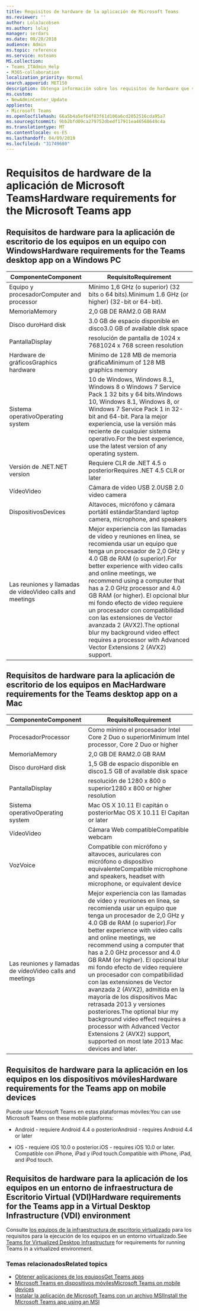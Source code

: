 ```yaml
---
title: Requisitos de hardware de la aplicación de Microsoft Teams
ms.reviewer: ''
author: LolaJacobsen
ms.author: lolaj
manager: serdars
ms.date: 08/28/2018
audience: Admin
ms.topic: reference
ms.service: msteams
MS.collection:
- Teams_ITAdmin_Help
- M365-collaboration
localization_priority: Normal
search.appverid: MET150
description: Obtenga información sobre los requisitos de hardware que se necesitan para instalar y ejecutar Microsoft Teams.
ms.custom:
- NewAdminCenter_Update
appliesto:
- Microsoft Teams
ms.openlocfilehash: 66a5b4a5ef64f83f61d106a6cd2052516cda95a7
ms.sourcegitcommit: 9bb2bfd09ca279752dbedf17911ea46568649c4a
ms.translationtype: MT
ms.contentlocale: es-ES
ms.lasthandoff: 04/09/2019
ms.locfileid: "31749680"
---
```

# <a name="hardware-requirements-for-the-microsoft-teams-app"></a><span data-ttu-id="dcf00-103">Requisitos de hardware de la aplicación de Microsoft Teams</span><span class="sxs-lookup"><span data-stu-id="dcf00-103">Hardware requirements for the Microsoft Teams app</span></span>

## <a name="hardware-requirements-for-the-teams-desktop-app-on-a-windows-pc"></a><span data-ttu-id="dcf00-104">Requisitos de hardware para la aplicación de escritorio de los equipos en un equipo con Windows</span><span class="sxs-lookup"><span data-stu-id="dcf00-104">Hardware requirements for the Teams desktop app on a Windows PC</span></span>

|<span data-ttu-id="dcf00-105">**Componente**</span><span class="sxs-lookup"><span data-stu-id="dcf00-105">**Component**</span></span>|<span data-ttu-id="dcf00-106">**Requisito**</span><span class="sxs-lookup"><span data-stu-id="dcf00-106">**Requirement**</span></span>  |
|---------|---------|
|<span data-ttu-id="dcf00-107">Equipo y procesador</span><span class="sxs-lookup"><span data-stu-id="dcf00-107">Computer and processor</span></span>    | <span data-ttu-id="dcf00-108">Mínimo 1,6 GHz (o superior) (32 bits o 64 bits).</span><span class="sxs-lookup"><span data-stu-id="dcf00-108">Minimum 1.6 GHz (or higher) (32-bit or 64-bit).</span></span>        |
|<span data-ttu-id="dcf00-109">Memoria</span><span class="sxs-lookup"><span data-stu-id="dcf00-109">Memory</span></span>     |    <span data-ttu-id="dcf00-110">2,0 GB DE RAM</span><span class="sxs-lookup"><span data-stu-id="dcf00-110">2.0 GB RAM</span></span>     |
|<span data-ttu-id="dcf00-111">Disco duro</span><span class="sxs-lookup"><span data-stu-id="dcf00-111">Hard disk</span></span>    | <span data-ttu-id="dcf00-112">3.0 GB de espacio disponible en disco</span><span class="sxs-lookup"><span data-stu-id="dcf00-112">3.0 GB of available disk space</span></span>        |
|<span data-ttu-id="dcf00-113">Pantalla</span><span class="sxs-lookup"><span data-stu-id="dcf00-113">Display</span></span>    |   <span data-ttu-id="dcf00-114">resolución de pantalla de 1024 x 768</span><span class="sxs-lookup"><span data-stu-id="dcf00-114">1024 x 768 screen resolution</span></span> |
|<span data-ttu-id="dcf00-115">Hardware de gráficos</span><span class="sxs-lookup"><span data-stu-id="dcf00-115">Graphics hardware</span></span> |  <span data-ttu-id="dcf00-116">Mínimo de 128 MB de memoria gráfica</span><span class="sxs-lookup"><span data-stu-id="dcf00-116">Minimum of 128 MB graphics memory</span></span>
|<span data-ttu-id="dcf00-117">Sistema operativo</span><span class="sxs-lookup"><span data-stu-id="dcf00-117">Operating system</span></span>  |    <span data-ttu-id="dcf00-118">10 de Windows, Windows 8.1, Windows 8 o Windows 7 Service Pack 1 32 bits y 64 bits.</span><span class="sxs-lookup"><span data-stu-id="dcf00-118">Windows 10, Windows 8.1, Windows 8, or Windows 7 Service Pack 1 in 32-bit and 64-bit.</span></span> <span data-ttu-id="dcf00-119">Para la mejor experiencia, use la versión más reciente de cualquier sistema operativo.</span><span class="sxs-lookup"><span data-stu-id="dcf00-119">For the best experience, use the latest version of any operating system.</span></span>|
|<span data-ttu-id="dcf00-120">Versión de .NET</span><span class="sxs-lookup"><span data-stu-id="dcf00-120">.NET version</span></span>    |  <span data-ttu-id="dcf00-121">Requiere CLR de .NET 4.5 o posterior</span><span class="sxs-lookup"><span data-stu-id="dcf00-121">Requires .NET 4.5 CLR or later</span></span>       |
|<span data-ttu-id="dcf00-122">Vídeo</span><span class="sxs-lookup"><span data-stu-id="dcf00-122">Video</span></span>    |  <span data-ttu-id="dcf00-123">Cámara de vídeo USB 2.0</span><span class="sxs-lookup"><span data-stu-id="dcf00-123">USB 2.0 video camera</span></span>       |
|<span data-ttu-id="dcf00-124">Dispositivos</span><span class="sxs-lookup"><span data-stu-id="dcf00-124">Devices</span></span>    |   <span data-ttu-id="dcf00-125">Altavoces, micrófono y cámara portátil estándar</span><span class="sxs-lookup"><span data-stu-id="dcf00-125">Standard laptop camera, microphone, and speakers</span></span>    | 
|<span data-ttu-id="dcf00-126">Las reuniones y llamadas de vídeo</span><span class="sxs-lookup"><span data-stu-id="dcf00-126">Video calls and meetings</span></span> | <span data-ttu-id="dcf00-127">Mejor experiencia con las llamadas de vídeo y reuniones en línea, se recomienda usar un equipo que tenga un procesador de 2,0 GHz y 4.0 GB de RAM (o superior).</span><span class="sxs-lookup"><span data-stu-id="dcf00-127">For better experience with video calls and online meetings, we recommend using a computer that has a 2.0 GHz processor and 4.0 GB RAM (or higher).</span></span> <span data-ttu-id="dcf00-128">El opcional blur mi fondo efecto de vídeo requiere un procesador con compatibilidad con las extensiones de Vector avanzada 2 (AVX2).</span><span class="sxs-lookup"><span data-stu-id="dcf00-128">The optional blur my background video effect requires a processor with Advanced Vector Extensions 2 (AVX2) support.</span></span>

## <a name="hardware-requirements-for-the-teams-desktop-app-on-a-mac"></a><span data-ttu-id="dcf00-129">Requisitos de hardware para la aplicación de escritorio de los equipos en Mac</span><span class="sxs-lookup"><span data-stu-id="dcf00-129">Hardware requirements for the Teams desktop app on a Mac</span></span>

|<span data-ttu-id="dcf00-130">**Componente**</span><span class="sxs-lookup"><span data-stu-id="dcf00-130">**Component**</span></span>|<span data-ttu-id="dcf00-131">**Requisito**</span><span class="sxs-lookup"><span data-stu-id="dcf00-131">**Requirement**</span></span>  |
|---------|---------|
|<span data-ttu-id="dcf00-132">Procesador</span><span class="sxs-lookup"><span data-stu-id="dcf00-132">Processor</span></span>    | <span data-ttu-id="dcf00-133">Como mínimo el procesador Intel Core 2 Duo o superior</span><span class="sxs-lookup"><span data-stu-id="dcf00-133">Minimum Intel processor, Core 2 Duo or higher</span></span> |
|<span data-ttu-id="dcf00-134">Memoria</span><span class="sxs-lookup"><span data-stu-id="dcf00-134">Memory</span></span>     |   <span data-ttu-id="dcf00-135">2,0 GB DE RAM</span><span class="sxs-lookup"><span data-stu-id="dcf00-135">2.0 GB RAM</span></span>      |
|<span data-ttu-id="dcf00-136">Disco duro</span><span class="sxs-lookup"><span data-stu-id="dcf00-136">Hard disk</span></span>    |   <span data-ttu-id="dcf00-137">1,5 GB de espacio disponible en disco</span><span class="sxs-lookup"><span data-stu-id="dcf00-137">1.5 GB of available disk space</span></span>      |
|<span data-ttu-id="dcf00-138">Pantalla</span><span class="sxs-lookup"><span data-stu-id="dcf00-138">Display</span></span>    | <span data-ttu-id="dcf00-139">resolución de 1280 x 800 o superior</span><span class="sxs-lookup"><span data-stu-id="dcf00-139">1280 x 800 or higher resolution</span></span>    |
|<span data-ttu-id="dcf00-140">Sistema operativo</span><span class="sxs-lookup"><span data-stu-id="dcf00-140">Operating system</span></span>  |    <span data-ttu-id="dcf00-141">Mac OS X 10.11 El capitán o posterior</span><span class="sxs-lookup"><span data-stu-id="dcf00-141">Mac OS X 10.11 El Capitan or later</span></span>     |
|<span data-ttu-id="dcf00-142">Vídeo</span><span class="sxs-lookup"><span data-stu-id="dcf00-142">Video</span></span>  |    <span data-ttu-id="dcf00-143">Cámara Web compatible</span><span class="sxs-lookup"><span data-stu-id="dcf00-143">Compatible webcam</span></span>     |
|<span data-ttu-id="dcf00-144">Voz</span><span class="sxs-lookup"><span data-stu-id="dcf00-144">Voice</span></span>    |  <span data-ttu-id="dcf00-145">Compatible con micrófono y altavoces, auriculares con micrófono o dispositivo equivalente</span><span class="sxs-lookup"><span data-stu-id="dcf00-145">Compatible microphone and speakers, headset with microphone, or equivalent device</span></span>       |
|<span data-ttu-id="dcf00-146">Las reuniones y llamadas de vídeo</span><span class="sxs-lookup"><span data-stu-id="dcf00-146">Video calls and meetings</span></span> | <span data-ttu-id="dcf00-147">Mejor experiencia con las llamadas de vídeo y reuniones en línea, se recomienda usar un equipo que tenga un procesador de 2,0 GHz y 4.0 GB de RAM (o superior).</span><span class="sxs-lookup"><span data-stu-id="dcf00-147">For better experience with video calls and online meetings, we recommend using a computer that has a 2.0 GHz processor and 4.0 GB RAM (or higher).</span></span> <span data-ttu-id="dcf00-148">El opcional blur mi fondo efecto de vídeo requiere un procesador con compatibilidad con las extensiones de Vector avanzada 2 (AVX2), admitida en la mayoría de los dispositivos Mac retrasada 2013 y versiones posteriores.</span><span class="sxs-lookup"><span data-stu-id="dcf00-148">The optional blur my background video effect requires a processor with Advanced Vector Extensions 2 (AVX2) support, supported on most late 2013 Mac devices and later.</span></span>

## <a name="hardware-requirements-for-the-teams-app-on-mobile-devices"></a><span data-ttu-id="dcf00-149">Requisitos de hardware para la aplicación en los equipos en los dispositivos móviles</span><span class="sxs-lookup"><span data-stu-id="dcf00-149">Hardware requirements for the Teams app on mobile devices</span></span>

<span data-ttu-id="dcf00-150">Puede usar Microsoft Teams en estas plataformas móviles:</span><span class="sxs-lookup"><span data-stu-id="dcf00-150">You can use Microsoft Teams on these mobile platforms:</span></span>

- <span data-ttu-id="dcf00-151">Android - requiere Android 4.4 o posterior</span><span class="sxs-lookup"><span data-stu-id="dcf00-151">Android - requires Android 4.4 or later</span></span>

- <span data-ttu-id="dcf00-152">iOS - requiere iOS 10.0 o posterior.</span><span class="sxs-lookup"><span data-stu-id="dcf00-152">iOS - requires iOS 10.0 or later.</span></span> <span data-ttu-id="dcf00-153">Compatible con iPhone, iPad y iPod touch.</span><span class="sxs-lookup"><span data-stu-id="dcf00-153">Compatible with iPhone, iPad, and iPod touch.</span></span>

## <a name="hardware-requirements-for-the-teams-app-in-a-virtual-desktop-infrastructure-vdi-environment"></a><span data-ttu-id="dcf00-154">Requisitos de hardware para la aplicación de los equipos en un entorno de infraestructura de Escritorio Virtual (VDI)</span><span class="sxs-lookup"><span data-stu-id="dcf00-154">Hardware requirements for the Teams app in a Virtual Desktop Infrastructure (VDI) environment</span></span>

<span data-ttu-id="dcf00-155">Consulte [los equipos de la infraestructura de escritorio virtualizado](teams-for-vdi.md) para los requisitos para la ejecución de los equipos en un entorno virtualizado.</span><span class="sxs-lookup"><span data-stu-id="dcf00-155">See [Teams for Virtualized Desktop Infrastructure](teams-for-vdi.md) for requirements for running Teams in a virtualized environment.</span></span> 

### <a name="related-topics"></a><span data-ttu-id="dcf00-156">Temas relacionados</span><span class="sxs-lookup"><span data-stu-id="dcf00-156">Related topics</span></span>
- [<span data-ttu-id="dcf00-157">Obtener aplicaciones de los equipos</span><span class="sxs-lookup"><span data-stu-id="dcf00-157">Get Teams apps</span></span>](get-clients.md)
- [<span data-ttu-id="dcf00-158">Microsoft Teams en dispositivos móviles</span><span class="sxs-lookup"><span data-stu-id="dcf00-158">Microsoft Teams on mobile devices</span></span>](https://support.office.com/article/Microsoft-Teams-on-mobile-devices-2ACBCF73-8FD4-4929-9B31-AE403B88C2D3)
- [<span data-ttu-id="dcf00-159">Instalar la aplicación de Microsoft Teams con un archivo MSI</span><span class="sxs-lookup"><span data-stu-id="dcf00-159">Install the Microsoft Teams app using an MSI</span></span>](msi-deployment.md)
